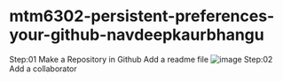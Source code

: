 # mtm6302-persistent-preferences-your-github-navdeepkaurbhangu
Step:01 Make a Repository in Github Add a readme file
![image](https://github.com/user-attachments/assets/e41d8d05-de4c-410e-9842-43b489d394f5)
Step:02 Add a collaborator

